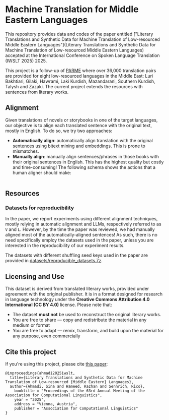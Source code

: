 # Machine Translation for Middle Eastern Languages

This repository provides data and codes of the paper entitled ["Literary Translations and Synthetic Data for Machine Translation of Low-resourced Middle Eastern Languages"](Literary Translations and Synthetic Data for Machine Translation of Low-resourced Middle Eastern Languages) accepted at the International Conference on Spoken Language Translation (IWSLT 2025) 2025. 

This project is a follow-up of [PARME](https://github.com/DOLMA-NLP/PARME) where over 36,000 translation pairs are provided for eight low-resourced languages in the Middle East: Luri Bakhtiari, Gilaki, Hawrami, Laki Kurdish, Mazandarani, Southern Kurdish, Talysh and Zazaki. The current project extends the resources with sentences from literary works.

## Alignment
Given translations of novels or storybooks in one of the target languages, our objective is to align each translated sentence with the original text, mostly in English. To do so, we try two approaches:

- **Automatically align**: automatically align translation with the original sentences using bitext mining and embeddings. This is prone to mismatches.
- **Manually align**: manually align sentences/phrases in those books with their original sentences in English. This has the highest quality but costly and time-consuming! The following schema shows the actions that a human aligner should make:

<!-- draw.io diagram -->
<div class="mxgraph" style="max-width:100%;border:1px solid transparent;" data-mxgraph="{&quot;highlight&quot;:&quot;#0000ff&quot;,&quot;nav&quot;:true,&quot;zoom&quot;:0.5,&quot;resize&quot;:true,&quot;toolbar&quot;:&quot;zoom layers tags lightbox&quot;,&quot;edit&quot;:&quot;_blank&quot;,&quot;xml&quot;:&quot;&lt;mxfile host=\&quot;Electron\&quot; modified=\&quot;2025-07-11T13:37:26.228Z\&quot; agent=\&quot;Mozilla/5.0 (Macintosh; Intel Mac OS X 10_15_7) AppleWebKit/537.36 (KHTML, like Gecko) draw.io/24.5.3 Chrome/124.0.6367.207 Electron/30.0.6 Safari/537.36\&quot; etag=\&quot;XF22KVS0K0-vueBIWA5F\&quot; version=\&quot;24.5.3\&quot; type=\&quot;device\&quot;&gt;\n  &lt;diagram name=\&quot;Page-1\&quot; id=\&quot;Imus4LxFGCSjqqcy5NrS\&quot;&gt;\n    &lt;mxGraphModel dx=\&quot;-527\&quot; dy=\&quot;864\&quot; grid=\&quot;1\&quot; gridSize=\&quot;10\&quot; guides=\&quot;1\&quot; tooltips=\&quot;1\&quot; connect=\&quot;1\&quot; arrows=\&quot;1\&quot; fold=\&quot;1\&quot; page=\&quot;1\&quot; pageScale=\&quot;1\&quot; pageWidth=\&quot;850\&quot; pageHeight=\&quot;1100\&quot; math=\&quot;0\&quot; shadow=\&quot;0\&quot;&gt;\n      &lt;root&gt;\n        &lt;mxCell id=\&quot;0\&quot; /&gt;\n        &lt;mxCell id=\&quot;1\&quot; parent=\&quot;0\&quot; /&gt;\n        &lt;mxCell id=\&quot;XNowsK1331_iwE78NHsb-1\&quot; value=\&quot;E\&quot; style=\&quot;rounded=0;whiteSpace=wrap;html=1;fontSize=21;fillColor=#f5f5f5;fontColor=#333333;strokeColor=#666666;\&quot; parent=\&quot;1\&quot; vertex=\&quot;1\&quot;&gt;\n          &lt;mxGeometry x=\&quot;1940\&quot; y=\&quot;168\&quot; width=\&quot;130\&quot; height=\&quot;40\&quot; as=\&quot;geometry\&quot; /&gt;\n        &lt;/mxCell&gt;\n        &lt;mxCell id=\&quot;XNowsK1331_iwE78NHsb-2\&quot; value=\&quot;H\&quot; style=\&quot;rounded=0;whiteSpace=wrap;html=1;fontSize=21;fillColor=#f5f5f5;fontColor=#333333;strokeColor=#666666;\&quot; parent=\&quot;1\&quot; vertex=\&quot;1\&quot;&gt;\n          &lt;mxGeometry x=\&quot;2080\&quot; y=\&quot;168\&quot; width=\&quot;120\&quot; height=\&quot;40\&quot; as=\&quot;geometry\&quot; /&gt;\n        &lt;/mxCell&gt;\n        &lt;mxCell id=\&quot;XNowsK1331_iwE78NHsb-3\&quot; value=\&quot;English\&quot; style=\&quot;text;html=1;align=center;verticalAlign=middle;resizable=0;points=[];autosize=1;strokeColor=none;fillColor=none;fontSize=21;fontStyle=2\&quot; parent=\&quot;1\&quot; vertex=\&quot;1\&quot;&gt;\n          &lt;mxGeometry x=\&quot;1970\&quot; y=\&quot;120\&quot; width=\&quot;90\&quot; height=\&quot;40\&quot; as=\&quot;geometry\&quot; /&gt;\n        &lt;/mxCell&gt;\n        &lt;mxCell id=\&quot;XNowsK1331_iwE78NHsb-4\&quot; value=\&quot;Hawrami\&quot; style=\&quot;text;html=1;align=center;verticalAlign=middle;resizable=0;points=[];autosize=1;strokeColor=none;fillColor=none;fontSize=21;fontStyle=2\&quot; parent=\&quot;1\&quot; vertex=\&quot;1\&quot;&gt;\n          &lt;mxGeometry x=\&quot;2080\&quot; y=\&quot;120\&quot; width=\&quot;110\&quot; height=\&quot;40\&quot; as=\&quot;geometry\&quot; /&gt;\n        &lt;/mxCell&gt;\n        &lt;mxCell id=\&quot;XNowsK1331_iwE78NHsb-5\&quot; value=\&quot;Case 1: Match\&quot; style=\&quot;text;html=1;align=center;verticalAlign=middle;resizable=0;points=[];autosize=1;strokeColor=#6c8ebf;fillColor=#dae8fc;fontSize=18;rounded=1;fontStyle=1\&quot; parent=\&quot;1\&quot; vertex=\&quot;1\&quot;&gt;\n          &lt;mxGeometry x=\&quot;1715\&quot; y=\&quot;168\&quot; width=\&quot;140\&quot; height=\&quot;40\&quot; as=\&quot;geometry\&quot; /&gt;\n        &lt;/mxCell&gt;\n        &lt;mxCell id=\&quot;XNowsK1331_iwE78NHsb-6\&quot; value=\&quot;E\&quot; style=\&quot;rounded=0;whiteSpace=wrap;html=1;fontSize=21;fillColor=#f5f5f5;fontColor=#333333;strokeColor=#666666;\&quot; parent=\&quot;1\&quot; vertex=\&quot;1\&quot;&gt;\n          &lt;mxGeometry x=\&quot;1940\&quot; y=\&quot;245\&quot; width=\&quot;130\&quot; height=\&quot;40\&quot; as=\&quot;geometry\&quot; /&gt;\n        &lt;/mxCell&gt;\n        &lt;mxCell id=\&quot;XNowsK1331_iwE78NHsb-7\&quot; value=\&quot;H1\&quot; style=\&quot;rounded=0;whiteSpace=wrap;html=1;fontSize=21;fillColor=#f5f5f5;fontColor=#333333;strokeColor=#666666;\&quot; parent=\&quot;1\&quot; vertex=\&quot;1\&quot;&gt;\n          &lt;mxGeometry x=\&quot;2080\&quot; y=\&quot;245\&quot; width=\&quot;120\&quot; height=\&quot;40\&quot; as=\&quot;geometry\&quot; /&gt;\n        &lt;/mxCell&gt;\n        &lt;mxCell id=\&quot;XNowsK1331_iwE78NHsb-8\&quot; style=\&quot;edgeStyle=orthogonalEdgeStyle;rounded=0;orthogonalLoop=1;jettySize=auto;html=1;exitX=1;exitY=0.5;exitDx=0;exitDy=0;entryX=0;entryY=0.5;entryDx=0;entryDy=0;\&quot; parent=\&quot;1\&quot; source=\&quot;XNowsK1331_iwE78NHsb-9\&quot; target=\&quot;XNowsK1331_iwE78NHsb-10\&quot; edge=\&quot;1\&quot;&gt;\n          &lt;mxGeometry relative=\&quot;1\&quot; as=\&quot;geometry\&quot; /&gt;\n        &lt;/mxCell&gt;\n        &lt;mxCell id=\&quot;XNowsK1331_iwE78NHsb-9\&quot; value=\&quot;E\&quot; style=\&quot;rounded=0;whiteSpace=wrap;html=1;fontSize=21;fillColor=#d5e8d4;strokeColor=#82b366;\&quot; parent=\&quot;1\&quot; vertex=\&quot;1\&quot;&gt;\n          &lt;mxGeometry x=\&quot;2240\&quot; y=\&quot;168\&quot; width=\&quot;130\&quot; height=\&quot;40\&quot; as=\&quot;geometry\&quot; /&gt;\n        &lt;/mxCell&gt;\n        &lt;mxCell id=\&quot;XNowsK1331_iwE78NHsb-10\&quot; value=\&quot;H\&quot; style=\&quot;rounded=0;whiteSpace=wrap;html=1;fontSize=21;fillColor=#d5e8d4;strokeColor=#82b366;\&quot; parent=\&quot;1\&quot; vertex=\&quot;1\&quot;&gt;\n          &lt;mxGeometry x=\&quot;2407\&quot; y=\&quot;168\&quot; width=\&quot;120\&quot; height=\&quot;40\&quot; as=\&quot;geometry\&quot; /&gt;\n        &lt;/mxCell&gt;\n        &lt;mxCell id=\&quot;XNowsK1331_iwE78NHsb-11\&quot; value=\&quot;Sentences\&quot; style=\&quot;text;html=1;align=center;verticalAlign=middle;resizable=0;points=[];autosize=1;strokeColor=none;fillColor=none;fontSize=23;fontStyle=1\&quot; parent=\&quot;1\&quot; vertex=\&quot;1\&quot;&gt;\n          &lt;mxGeometry x=\&quot;2010\&quot; y=\&quot;80\&quot; width=\&quot;130\&quot; height=\&quot;40\&quot; as=\&quot;geometry\&quot; /&gt;\n        &lt;/mxCell&gt;\n        &lt;mxCell id=\&quot;XNowsK1331_iwE78NHsb-12\&quot; value=\&quot;Manual Alignment\&quot; style=\&quot;text;html=1;align=center;verticalAlign=middle;resizable=0;points=[];autosize=1;strokeColor=none;fillColor=none;fontSize=23;fontStyle=1\&quot; parent=\&quot;1\&quot; vertex=\&quot;1\&quot;&gt;\n          &lt;mxGeometry x=\&quot;2280\&quot; y=\&quot;80\&quot; width=\&quot;210\&quot; height=\&quot;40\&quot; as=\&quot;geometry\&quot; /&gt;\n        &lt;/mxCell&gt;\n        &lt;mxCell id=\&quot;XNowsK1331_iwE78NHsb-13\&quot; value=\&quot;Case 2: Merge\&quot; style=\&quot;text;html=1;align=center;verticalAlign=middle;resizable=0;points=[];autosize=1;strokeColor=#6c8ebf;fillColor=#dae8fc;fontSize=18;rounded=1;fontStyle=1\&quot; parent=\&quot;1\&quot; vertex=\&quot;1\&quot;&gt;\n          &lt;mxGeometry x=\&quot;1710\&quot; y=\&quot;410\&quot; width=\&quot;140\&quot; height=\&quot;40\&quot; as=\&quot;geometry\&quot; /&gt;\n        &lt;/mxCell&gt;\n        &lt;mxCell id=\&quot;XNowsK1331_iwE78NHsb-14\&quot; value=\&quot;Case 3: Split\&quot; style=\&quot;text;html=1;align=center;verticalAlign=middle;resizable=0;points=[];autosize=1;strokeColor=#6c8ebf;fillColor=#dae8fc;fontSize=18;rounded=1;fontStyle=1\&quot; parent=\&quot;1\&quot; vertex=\&quot;1\&quot;&gt;\n          &lt;mxGeometry x=\&quot;1710\&quot; y=\&quot;690\&quot; width=\&quot;130\&quot; height=\&quot;40\&quot; as=\&quot;geometry\&quot; /&gt;\n        &lt;/mxCell&gt;\n        &lt;mxCell id=\&quot;XNowsK1331_iwE78NHsb-15\&quot; value=\&quot;H2\&quot; style=\&quot;rounded=0;whiteSpace=wrap;html=1;fontSize=21;fillColor=#f5f5f5;fontColor=#333333;strokeColor=#666666;\&quot; parent=\&quot;1\&quot; vertex=\&quot;1\&quot;&gt;\n          &lt;mxGeometry x=\&quot;2080\&quot; y=\&quot;295\&quot; width=\&quot;120\&quot; height=\&quot;40\&quot; as=\&quot;geometry\&quot; /&gt;\n        &lt;/mxCell&gt;\n        &lt;mxCell id=\&quot;XNowsK1331_iwE78NHsb-16\&quot; value=\&quot;H3\&quot; style=\&quot;rounded=0;whiteSpace=wrap;html=1;fontSize=21;fillColor=#f5f5f5;fontColor=#333333;strokeColor=#666666;\&quot; parent=\&quot;1\&quot; vertex=\&quot;1\&quot;&gt;\n          &lt;mxGeometry x=\&quot;2080\&quot; y=\&quot;345\&quot; width=\&quot;120\&quot; height=\&quot;40\&quot; as=\&quot;geometry\&quot; /&gt;\n        &lt;/mxCell&gt;\n        &lt;mxCell id=\&quot;XNowsK1331_iwE78NHsb-17\&quot; style=\&quot;edgeStyle=orthogonalEdgeStyle;rounded=0;orthogonalLoop=1;jettySize=auto;html=1;exitX=1;exitY=0.5;exitDx=0;exitDy=0;entryX=0;entryY=0.5;entryDx=0;entryDy=0;\&quot; parent=\&quot;1\&quot; source=\&quot;XNowsK1331_iwE78NHsb-18\&quot; target=\&quot;XNowsK1331_iwE78NHsb-19\&quot; edge=\&quot;1\&quot;&gt;\n          &lt;mxGeometry relative=\&quot;1\&quot; as=\&quot;geometry\&quot; /&gt;\n        &lt;/mxCell&gt;\n        &lt;mxCell id=\&quot;XNowsK1331_iwE78NHsb-18\&quot; value=\&quot;E\&quot; style=\&quot;rounded=0;whiteSpace=wrap;html=1;fontSize=21;fillColor=#d5e8d4;strokeColor=#82b366;\&quot; parent=\&quot;1\&quot; vertex=\&quot;1\&quot;&gt;\n          &lt;mxGeometry x=\&quot;2240\&quot; y=\&quot;245\&quot; width=\&quot;130\&quot; height=\&quot;40\&quot; as=\&quot;geometry\&quot; /&gt;\n        &lt;/mxCell&gt;\n        &lt;mxCell id=\&quot;XNowsK1331_iwE78NHsb-19\&quot; value=\&quot;H1; H2; H3\&quot; style=\&quot;rounded=0;whiteSpace=wrap;html=1;fontSize=21;fillColor=#d5e8d4;strokeColor=#82b366;\&quot; parent=\&quot;1\&quot; vertex=\&quot;1\&quot;&gt;\n          &lt;mxGeometry x=\&quot;2407\&quot; y=\&quot;245\&quot; width=\&quot;120\&quot; height=\&quot;40\&quot; as=\&quot;geometry\&quot; /&gt;\n        &lt;/mxCell&gt;\n        &lt;mxCell id=\&quot;XNowsK1331_iwE78NHsb-20\&quot; value=\&quot;E1\&quot; style=\&quot;rounded=0;whiteSpace=wrap;html=1;fontSize=21;fillColor=#f5f5f5;fontColor=#333333;strokeColor=#666666;\&quot; parent=\&quot;1\&quot; vertex=\&quot;1\&quot;&gt;\n          &lt;mxGeometry x=\&quot;1940\&quot; y=\&quot;430\&quot; width=\&quot;130\&quot; height=\&quot;40\&quot; as=\&quot;geometry\&quot; /&gt;\n        &lt;/mxCell&gt;\n        &lt;mxCell id=\&quot;XNowsK1331_iwE78NHsb-21\&quot; value=\&quot;H\&quot; style=\&quot;rounded=0;whiteSpace=wrap;html=1;fontSize=21;fillColor=#f5f5f5;fontColor=#333333;strokeColor=#666666;\&quot; parent=\&quot;1\&quot; vertex=\&quot;1\&quot;&gt;\n          &lt;mxGeometry x=\&quot;2080\&quot; y=\&quot;430\&quot; width=\&quot;120\&quot; height=\&quot;40\&quot; as=\&quot;geometry\&quot; /&gt;\n        &lt;/mxCell&gt;\n        &lt;mxCell id=\&quot;XNowsK1331_iwE78NHsb-22\&quot; value=\&quot;E2\&quot; style=\&quot;rounded=0;whiteSpace=wrap;html=1;fontSize=21;fillColor=#f5f5f5;fontColor=#333333;strokeColor=#666666;\&quot; parent=\&quot;1\&quot; vertex=\&quot;1\&quot;&gt;\n          &lt;mxGeometry x=\&quot;1940\&quot; y=\&quot;480\&quot; width=\&quot;130\&quot; height=\&quot;40\&quot; as=\&quot;geometry\&quot; /&gt;\n        &lt;/mxCell&gt;\n        &lt;mxCell id=\&quot;XNowsK1331_iwE78NHsb-23\&quot; value=\&quot;E3\&quot; style=\&quot;rounded=0;whiteSpace=wrap;html=1;fontSize=21;fillColor=#f5f5f5;fontColor=#333333;strokeColor=#666666;\&quot; parent=\&quot;1\&quot; vertex=\&quot;1\&quot;&gt;\n          &lt;mxGeometry x=\&quot;1940\&quot; y=\&quot;530\&quot; width=\&quot;130\&quot; height=\&quot;40\&quot; as=\&quot;geometry\&quot; /&gt;\n        &lt;/mxCell&gt;\n        &lt;mxCell id=\&quot;XNowsK1331_iwE78NHsb-24\&quot; value=\&quot;\&quot; style=\&quot;endArrow=none;dashed=1;html=1;rounded=0;fontSize=15;strokeWidth=2;\&quot; parent=\&quot;1\&quot; edge=\&quot;1\&quot;&gt;\n          &lt;mxGeometry width=\&quot;50\&quot; height=\&quot;50\&quot; relative=\&quot;1\&quot; as=\&quot;geometry\&quot;&gt;\n            &lt;mxPoint x=\&quot;1710\&quot; y=\&quot;220\&quot; as=\&quot;sourcePoint\&quot; /&gt;\n            &lt;mxPoint x=\&quot;2540\&quot; y=\&quot;220\&quot; as=\&quot;targetPoint\&quot; /&gt;\n          &lt;/mxGeometry&gt;\n        &lt;/mxCell&gt;\n        &lt;mxCell id=\&quot;XNowsK1331_iwE78NHsb-25\&quot; value=\&quot;\&quot; style=\&quot;endArrow=none;dashed=1;html=1;rounded=0;fontSize=15;strokeWidth=2;\&quot; parent=\&quot;1\&quot; edge=\&quot;1\&quot;&gt;\n          &lt;mxGeometry width=\&quot;50\&quot; height=\&quot;50\&quot; relative=\&quot;1\&quot; as=\&quot;geometry\&quot;&gt;\n            &lt;mxPoint x=\&quot;1710\&quot; y=\&quot;575\&quot; as=\&quot;sourcePoint\&quot; /&gt;\n            &lt;mxPoint x=\&quot;2540\&quot; y=\&quot;575\&quot; as=\&quot;targetPoint\&quot; /&gt;\n          &lt;/mxGeometry&gt;\n        &lt;/mxCell&gt;\n        &lt;mxCell id=\&quot;XNowsK1331_iwE78NHsb-26\&quot; style=\&quot;edgeStyle=orthogonalEdgeStyle;rounded=0;orthogonalLoop=1;jettySize=auto;html=1;exitX=1;exitY=0.5;exitDx=0;exitDy=0;entryX=0;entryY=0.5;entryDx=0;entryDy=0;\&quot; parent=\&quot;1\&quot; source=\&quot;XNowsK1331_iwE78NHsb-27\&quot; target=\&quot;XNowsK1331_iwE78NHsb-28\&quot; edge=\&quot;1\&quot;&gt;\n          &lt;mxGeometry relative=\&quot;1\&quot; as=\&quot;geometry\&quot; /&gt;\n        &lt;/mxCell&gt;\n        &lt;mxCell id=\&quot;XNowsK1331_iwE78NHsb-27\&quot; value=\&quot;E1; E2; E3\&quot; style=\&quot;rounded=0;whiteSpace=wrap;html=1;fontSize=21;fillColor=#d5e8d4;strokeColor=#82b366;\&quot; parent=\&quot;1\&quot; vertex=\&quot;1\&quot;&gt;\n          &lt;mxGeometry x=\&quot;2240\&quot; y=\&quot;430\&quot; width=\&quot;130\&quot; height=\&quot;40\&quot; as=\&quot;geometry\&quot; /&gt;\n        &lt;/mxCell&gt;\n        &lt;mxCell id=\&quot;XNowsK1331_iwE78NHsb-28\&quot; value=\&quot;H\&quot; style=\&quot;rounded=0;whiteSpace=wrap;html=1;fontSize=21;fillColor=#d5e8d4;strokeColor=#82b366;\&quot; parent=\&quot;1\&quot; vertex=\&quot;1\&quot;&gt;\n          &lt;mxGeometry x=\&quot;2407\&quot; y=\&quot;430\&quot; width=\&quot;120\&quot; height=\&quot;40\&quot; as=\&quot;geometry\&quot; /&gt;\n        &lt;/mxCell&gt;\n        &lt;mxCell id=\&quot;XNowsK1331_iwE78NHsb-29\&quot; value=\&quot;E\&quot; style=\&quot;rounded=0;whiteSpace=wrap;html=1;fontSize=21;fillColor=#f5f5f5;fontColor=#333333;strokeColor=#666666;\&quot; parent=\&quot;1\&quot; vertex=\&quot;1\&quot;&gt;\n          &lt;mxGeometry x=\&quot;1940\&quot; y=\&quot;595\&quot; width=\&quot;130\&quot; height=\&quot;40\&quot; as=\&quot;geometry\&quot; /&gt;\n        &lt;/mxCell&gt;\n        &lt;mxCell id=\&quot;XNowsK1331_iwE78NHsb-30\&quot; value=\&quot;H1\&quot; style=\&quot;rounded=0;whiteSpace=wrap;html=1;fontSize=21;fillColor=#f5f5f5;fontColor=#333333;strokeColor=#666666;\&quot; parent=\&quot;1\&quot; vertex=\&quot;1\&quot;&gt;\n          &lt;mxGeometry x=\&quot;2080\&quot; y=\&quot;595\&quot; width=\&quot;120\&quot; height=\&quot;40\&quot; as=\&quot;geometry\&quot; /&gt;\n        &lt;/mxCell&gt;\n        &lt;mxCell id=\&quot;XNowsK1331_iwE78NHsb-31\&quot; style=\&quot;edgeStyle=orthogonalEdgeStyle;rounded=0;orthogonalLoop=1;jettySize=auto;html=1;exitX=1;exitY=0.5;exitDx=0;exitDy=0;entryX=0;entryY=0.5;entryDx=0;entryDy=0;\&quot; parent=\&quot;1\&quot; source=\&quot;XNowsK1331_iwE78NHsb-32\&quot; target=\&quot;XNowsK1331_iwE78NHsb-33\&quot; edge=\&quot;1\&quot;&gt;\n          &lt;mxGeometry relative=\&quot;1\&quot; as=\&quot;geometry\&quot; /&gt;\n        &lt;/mxCell&gt;\n        &lt;mxCell id=\&quot;XNowsK1331_iwE78NHsb-32\&quot; value=\&quot;E1\&quot; style=\&quot;rounded=0;whiteSpace=wrap;html=1;fontSize=21;fillColor=#d5e8d4;strokeColor=#82b366;\&quot; parent=\&quot;1\&quot; vertex=\&quot;1\&quot;&gt;\n          &lt;mxGeometry x=\&quot;2240\&quot; y=\&quot;595\&quot; width=\&quot;130\&quot; height=\&quot;40\&quot; as=\&quot;geometry\&quot; /&gt;\n        &lt;/mxCell&gt;\n        &lt;mxCell id=\&quot;XNowsK1331_iwE78NHsb-33\&quot; value=\&quot;H1\&quot; style=\&quot;rounded=0;whiteSpace=wrap;html=1;fontSize=21;fillColor=#d5e8d4;strokeColor=#82b366;\&quot; parent=\&quot;1\&quot; vertex=\&quot;1\&quot;&gt;\n          &lt;mxGeometry x=\&quot;2407\&quot; y=\&quot;595\&quot; width=\&quot;120\&quot; height=\&quot;40\&quot; as=\&quot;geometry\&quot; /&gt;\n        &lt;/mxCell&gt;\n        &lt;mxCell id=\&quot;XNowsK1331_iwE78NHsb-34\&quot; style=\&quot;edgeStyle=orthogonalEdgeStyle;rounded=0;orthogonalLoop=1;jettySize=auto;html=1;exitX=1;exitY=0.5;exitDx=0;exitDy=0;entryX=0;entryY=0.5;entryDx=0;entryDy=0;\&quot; parent=\&quot;1\&quot; source=\&quot;XNowsK1331_iwE78NHsb-35\&quot; target=\&quot;XNowsK1331_iwE78NHsb-37\&quot; edge=\&quot;1\&quot;&gt;\n          &lt;mxGeometry relative=\&quot;1\&quot; as=\&quot;geometry\&quot; /&gt;\n        &lt;/mxCell&gt;\n        &lt;mxCell id=\&quot;XNowsK1331_iwE78NHsb-35\&quot; value=\&quot;E2\&quot; style=\&quot;rounded=0;whiteSpace=wrap;html=1;fontSize=21;fillColor=#d5e8d4;strokeColor=#82b366;\&quot; parent=\&quot;1\&quot; vertex=\&quot;1\&quot;&gt;\n          &lt;mxGeometry x=\&quot;2240\&quot; y=\&quot;650\&quot; width=\&quot;130\&quot; height=\&quot;40\&quot; as=\&quot;geometry\&quot; /&gt;\n        &lt;/mxCell&gt;\n        &lt;mxCell id=\&quot;XNowsK1331_iwE78NHsb-36\&quot; value=\&quot;H2\&quot; style=\&quot;rounded=0;whiteSpace=wrap;html=1;fontSize=21;fillColor=#f5f5f5;fontColor=#333333;strokeColor=#666666;\&quot; parent=\&quot;1\&quot; vertex=\&quot;1\&quot;&gt;\n          &lt;mxGeometry x=\&quot;2080\&quot; y=\&quot;650\&quot; width=\&quot;120\&quot; height=\&quot;40\&quot; as=\&quot;geometry\&quot; /&gt;\n        &lt;/mxCell&gt;\n        &lt;mxCell id=\&quot;XNowsK1331_iwE78NHsb-37\&quot; value=\&quot;H2\&quot; style=\&quot;rounded=0;whiteSpace=wrap;html=1;fontSize=21;fillColor=#d5e8d4;strokeColor=#82b366;\&quot; parent=\&quot;1\&quot; vertex=\&quot;1\&quot;&gt;\n          &lt;mxGeometry x=\&quot;2407\&quot; y=\&quot;650\&quot; width=\&quot;120\&quot; height=\&quot;40\&quot; as=\&quot;geometry\&quot; /&gt;\n        &lt;/mxCell&gt;\n        &lt;mxCell id=\&quot;XNowsK1331_iwE78NHsb-38\&quot; value=\&quot;E1\&quot; style=\&quot;rounded=0;whiteSpace=wrap;html=1;fontSize=21;fillColor=#f5f5f5;fontColor=#333333;strokeColor=#666666;\&quot; parent=\&quot;1\&quot; vertex=\&quot;1\&quot;&gt;\n          &lt;mxGeometry x=\&quot;1940\&quot; y=\&quot;720\&quot; width=\&quot;130\&quot; height=\&quot;40\&quot; as=\&quot;geometry\&quot; /&gt;\n        &lt;/mxCell&gt;\n        &lt;mxCell id=\&quot;XNowsK1331_iwE78NHsb-39\&quot; value=\&quot;H\&quot; style=\&quot;rounded=0;whiteSpace=wrap;html=1;fontSize=21;fillColor=#f5f5f5;fontColor=#333333;strokeColor=#666666;\&quot; parent=\&quot;1\&quot; vertex=\&quot;1\&quot;&gt;\n          &lt;mxGeometry x=\&quot;2080\&quot; y=\&quot;720\&quot; width=\&quot;120\&quot; height=\&quot;40\&quot; as=\&quot;geometry\&quot; /&gt;\n        &lt;/mxCell&gt;\n        &lt;mxCell id=\&quot;XNowsK1331_iwE78NHsb-40\&quot; style=\&quot;edgeStyle=orthogonalEdgeStyle;rounded=0;orthogonalLoop=1;jettySize=auto;html=1;exitX=1;exitY=0.5;exitDx=0;exitDy=0;entryX=0;entryY=0.5;entryDx=0;entryDy=0;\&quot; parent=\&quot;1\&quot; source=\&quot;XNowsK1331_iwE78NHsb-41\&quot; target=\&quot;XNowsK1331_iwE78NHsb-42\&quot; edge=\&quot;1\&quot;&gt;\n          &lt;mxGeometry relative=\&quot;1\&quot; as=\&quot;geometry\&quot; /&gt;\n        &lt;/mxCell&gt;\n        &lt;mxCell id=\&quot;XNowsK1331_iwE78NHsb-41\&quot; value=\&quot;E1\&quot; style=\&quot;rounded=0;whiteSpace=wrap;html=1;fontSize=21;fillColor=#d5e8d4;strokeColor=#82b366;\&quot; parent=\&quot;1\&quot; vertex=\&quot;1\&quot;&gt;\n          &lt;mxGeometry x=\&quot;2240\&quot; y=\&quot;720\&quot; width=\&quot;130\&quot; height=\&quot;40\&quot; as=\&quot;geometry\&quot; /&gt;\n        &lt;/mxCell&gt;\n        &lt;mxCell id=\&quot;XNowsK1331_iwE78NHsb-42\&quot; value=\&quot;H1\&quot; style=\&quot;rounded=0;whiteSpace=wrap;html=1;fontSize=21;fillColor=#d5e8d4;strokeColor=#82b366;\&quot; parent=\&quot;1\&quot; vertex=\&quot;1\&quot;&gt;\n          &lt;mxGeometry x=\&quot;2407\&quot; y=\&quot;720\&quot; width=\&quot;120\&quot; height=\&quot;40\&quot; as=\&quot;geometry\&quot; /&gt;\n        &lt;/mxCell&gt;\n        &lt;mxCell id=\&quot;XNowsK1331_iwE78NHsb-43\&quot; style=\&quot;edgeStyle=orthogonalEdgeStyle;rounded=0;orthogonalLoop=1;jettySize=auto;html=1;exitX=1;exitY=0.5;exitDx=0;exitDy=0;entryX=0;entryY=0.5;entryDx=0;entryDy=0;\&quot; parent=\&quot;1\&quot; source=\&quot;XNowsK1331_iwE78NHsb-44\&quot; target=\&quot;XNowsK1331_iwE78NHsb-45\&quot; edge=\&quot;1\&quot;&gt;\n          &lt;mxGeometry relative=\&quot;1\&quot; as=\&quot;geometry\&quot; /&gt;\n        &lt;/mxCell&gt;\n        &lt;mxCell id=\&quot;XNowsK1331_iwE78NHsb-44\&quot; value=\&quot;E2\&quot; style=\&quot;rounded=0;whiteSpace=wrap;html=1;fontSize=21;fillColor=#d5e8d4;strokeColor=#82b366;\&quot; parent=\&quot;1\&quot; vertex=\&quot;1\&quot;&gt;\n          &lt;mxGeometry x=\&quot;2240\&quot; y=\&quot;775\&quot; width=\&quot;130\&quot; height=\&quot;40\&quot; as=\&quot;geometry\&quot; /&gt;\n        &lt;/mxCell&gt;\n        &lt;mxCell id=\&quot;XNowsK1331_iwE78NHsb-45\&quot; value=\&quot;H2\&quot; style=\&quot;rounded=0;whiteSpace=wrap;html=1;fontSize=21;fillColor=#d5e8d4;strokeColor=#82b366;\&quot; parent=\&quot;1\&quot; vertex=\&quot;1\&quot;&gt;\n          &lt;mxGeometry x=\&quot;2407\&quot; y=\&quot;775\&quot; width=\&quot;120\&quot; height=\&quot;40\&quot; as=\&quot;geometry\&quot; /&gt;\n        &lt;/mxCell&gt;\n        &lt;mxCell id=\&quot;XNowsK1331_iwE78NHsb-46\&quot; value=\&quot;E2\&quot; style=\&quot;rounded=0;whiteSpace=wrap;html=1;fontSize=21;fillColor=#f5f5f5;fontColor=#333333;strokeColor=#666666;\&quot; parent=\&quot;1\&quot; vertex=\&quot;1\&quot;&gt;\n          &lt;mxGeometry x=\&quot;1940\&quot; y=\&quot;775\&quot; width=\&quot;130\&quot; height=\&quot;40\&quot; as=\&quot;geometry\&quot; /&gt;\n        &lt;/mxCell&gt;\n        &lt;mxCell id=\&quot;XNowsK1331_iwE78NHsb-47\&quot; value=\&quot;\&quot; style=\&quot;endArrow=none;dashed=1;html=1;rounded=0;fontSize=15;strokeWidth=2;\&quot; parent=\&quot;1\&quot; edge=\&quot;1\&quot;&gt;\n          &lt;mxGeometry width=\&quot;50\&quot; height=\&quot;50\&quot; relative=\&quot;1\&quot; as=\&quot;geometry\&quot;&gt;\n            &lt;mxPoint x=\&quot;1710\&quot; y=\&quot;838.33\&quot; as=\&quot;sourcePoint\&quot; /&gt;\n            &lt;mxPoint x=\&quot;2540\&quot; y=\&quot;838.33\&quot; as=\&quot;targetPoint\&quot; /&gt;\n          &lt;/mxGeometry&gt;\n        &lt;/mxCell&gt;\n        &lt;mxCell id=\&quot;XNowsK1331_iwE78NHsb-48\&quot; value=\&quot;Case 4: Ignore\&quot; style=\&quot;text;html=1;align=center;verticalAlign=middle;resizable=0;points=[];autosize=1;strokeColor=#6c8ebf;fillColor=#dae8fc;fontSize=18;rounded=1;fontStyle=1\&quot; parent=\&quot;1\&quot; vertex=\&quot;1\&quot;&gt;\n          &lt;mxGeometry x=\&quot;1710\&quot; y=\&quot;910\&quot; width=\&quot;140\&quot; height=\&quot;40\&quot; as=\&quot;geometry\&quot; /&gt;\n        &lt;/mxCell&gt;\n        &lt;mxCell id=\&quot;XNowsK1331_iwE78NHsb-49\&quot; value=\&quot;H1\&quot; style=\&quot;rounded=0;whiteSpace=wrap;html=1;fontSize=21;fillColor=#f5f5f5;strokeColor=#666666;fontColor=#333333;\&quot; parent=\&quot;1\&quot; vertex=\&quot;1\&quot;&gt;\n          &lt;mxGeometry x=\&quot;2067\&quot; y=\&quot;860\&quot; width=\&quot;120\&quot; height=\&quot;40\&quot; as=\&quot;geometry\&quot; /&gt;\n        &lt;/mxCell&gt;\n        &lt;mxCell id=\&quot;XNowsK1331_iwE78NHsb-50\&quot; value=\&quot;H2\&quot; style=\&quot;rounded=0;whiteSpace=wrap;html=1;fontSize=21;fillColor=#f5f5f5;strokeColor=#666666;fillStyle=solid;fontColor=#333333;\&quot; parent=\&quot;1\&quot; vertex=\&quot;1\&quot;&gt;\n          &lt;mxGeometry x=\&quot;2067\&quot; y=\&quot;910\&quot; width=\&quot;120\&quot; height=\&quot;40\&quot; as=\&quot;geometry\&quot; /&gt;\n        &lt;/mxCell&gt;\n        &lt;mxCell id=\&quot;XNowsK1331_iwE78NHsb-51\&quot; value=\&quot;H3\&quot; style=\&quot;rounded=0;whiteSpace=wrap;html=1;fontSize=21;fillColor=#f5f5f5;strokeColor=#666666;fillStyle=solid;fontColor=#333333;\&quot; parent=\&quot;1\&quot; vertex=\&quot;1\&quot;&gt;\n          &lt;mxGeometry x=\&quot;2067\&quot; y=\&quot;960\&quot; width=\&quot;120\&quot; height=\&quot;40\&quot; as=\&quot;geometry\&quot; /&gt;\n        &lt;/mxCell&gt;\n        &lt;mxCell id=\&quot;XNowsK1331_iwE78NHsb-52\&quot; value=\&quot;E1\&quot; style=\&quot;rounded=0;whiteSpace=wrap;html=1;fontSize=21;fillColor=#f5f5f5;strokeColor=#666666;fontColor=#333333;\&quot; parent=\&quot;1\&quot; vertex=\&quot;1\&quot;&gt;\n          &lt;mxGeometry x=\&quot;1920\&quot; y=\&quot;860\&quot; width=\&quot;130\&quot; height=\&quot;40\&quot; as=\&quot;geometry\&quot; /&gt;\n        &lt;/mxCell&gt;\n        &lt;mxCell id=\&quot;XNowsK1331_iwE78NHsb-53\&quot; value=\&quot;E2\&quot; style=\&quot;rounded=0;whiteSpace=wrap;html=1;fontSize=21;fillColor=#f5f5f5;fontColor=#333333;strokeColor=#666666;\&quot; parent=\&quot;1\&quot; vertex=\&quot;1\&quot;&gt;\n          &lt;mxGeometry x=\&quot;1920\&quot; y=\&quot;910\&quot; width=\&quot;130\&quot; height=\&quot;40\&quot; as=\&quot;geometry\&quot; /&gt;\n        &lt;/mxCell&gt;\n        &lt;mxCell id=\&quot;XNowsK1331_iwE78NHsb-54\&quot; value=\&quot;E3\&quot; style=\&quot;rounded=0;whiteSpace=wrap;html=1;fontSize=21;fillColor=#f5f5f5;strokeColor=#666666;fillStyle=solid;fontColor=#333333;\&quot; parent=\&quot;1\&quot; vertex=\&quot;1\&quot;&gt;\n          &lt;mxGeometry x=\&quot;1920\&quot; y=\&quot;960\&quot; width=\&quot;130\&quot; height=\&quot;40\&quot; as=\&quot;geometry\&quot; /&gt;\n        &lt;/mxCell&gt;\n        &lt;mxCell id=\&quot;XNowsK1331_iwE78NHsb-55\&quot; value=\&quot;H1\&quot; style=\&quot;rounded=0;whiteSpace=wrap;html=1;fontSize=21;fillColor=#d5e8d4;strokeColor=#82b366;\&quot; parent=\&quot;1\&quot; vertex=\&quot;1\&quot;&gt;\n          &lt;mxGeometry x=\&quot;2407\&quot; y=\&quot;860\&quot; width=\&quot;120\&quot; height=\&quot;40\&quot; as=\&quot;geometry\&quot; /&gt;\n        &lt;/mxCell&gt;\n        &lt;mxCell id=\&quot;XNowsK1331_iwE78NHsb-56\&quot; value=\&quot;H2; H3\&quot; style=\&quot;rounded=0;whiteSpace=wrap;html=1;fontSize=21;fillColor=#d5e8d4;strokeColor=#82b366;fillStyle=solid;\&quot; parent=\&quot;1\&quot; vertex=\&quot;1\&quot;&gt;\n          &lt;mxGeometry x=\&quot;2407\&quot; y=\&quot;960\&quot; width=\&quot;120\&quot; height=\&quot;40\&quot; as=\&quot;geometry\&quot; /&gt;\n        &lt;/mxCell&gt;\n        &lt;mxCell id=\&quot;XNowsK1331_iwE78NHsb-57\&quot; style=\&quot;edgeStyle=orthogonalEdgeStyle;rounded=0;orthogonalLoop=1;jettySize=auto;html=1;exitX=1;exitY=0.5;exitDx=0;exitDy=0;entryX=0;entryY=0.5;entryDx=0;entryDy=0;\&quot; parent=\&quot;1\&quot; source=\&quot;XNowsK1331_iwE78NHsb-58\&quot; target=\&quot;XNowsK1331_iwE78NHsb-55\&quot; edge=\&quot;1\&quot;&gt;\n          &lt;mxGeometry relative=\&quot;1\&quot; as=\&quot;geometry\&quot; /&gt;\n        &lt;/mxCell&gt;\n        &lt;mxCell id=\&quot;XNowsK1331_iwE78NHsb-58\&quot; value=\&quot;E1\&quot; style=\&quot;rounded=0;whiteSpace=wrap;html=1;fontSize=21;fillColor=#d5e8d4;strokeColor=#82b366;\&quot; parent=\&quot;1\&quot; vertex=\&quot;1\&quot;&gt;\n          &lt;mxGeometry x=\&quot;2220\&quot; y=\&quot;860\&quot; width=\&quot;130\&quot; height=\&quot;40\&quot; as=\&quot;geometry\&quot; /&gt;\n        &lt;/mxCell&gt;\n        &lt;mxCell id=\&quot;XNowsK1331_iwE78NHsb-59\&quot; value=\&quot;E2\&quot; style=\&quot;rounded=0;whiteSpace=wrap;html=1;fontSize=21;fillColor=#f8cecc;strokeColor=#b85450;\&quot; parent=\&quot;1\&quot; vertex=\&quot;1\&quot;&gt;\n          &lt;mxGeometry x=\&quot;2220\&quot; y=\&quot;910\&quot; width=\&quot;130\&quot; height=\&quot;40\&quot; as=\&quot;geometry\&quot; /&gt;\n        &lt;/mxCell&gt;\n        &lt;mxCell id=\&quot;XNowsK1331_iwE78NHsb-60\&quot; style=\&quot;edgeStyle=orthogonalEdgeStyle;rounded=0;orthogonalLoop=1;jettySize=auto;html=1;exitX=1;exitY=0.5;exitDx=0;exitDy=0;entryX=0;entryY=0.5;entryDx=0;entryDy=0;\&quot; parent=\&quot;1\&quot; source=\&quot;XNowsK1331_iwE78NHsb-61\&quot; target=\&quot;XNowsK1331_iwE78NHsb-56\&quot; edge=\&quot;1\&quot;&gt;\n          &lt;mxGeometry relative=\&quot;1\&quot; as=\&quot;geometry\&quot; /&gt;\n        &lt;/mxCell&gt;\n        &lt;mxCell id=\&quot;XNowsK1331_iwE78NHsb-61\&quot; value=\&quot;E3\&quot; style=\&quot;rounded=0;whiteSpace=wrap;html=1;fontSize=21;fillColor=#d5e8d4;strokeColor=#82b366;fillStyle=solid;\&quot; parent=\&quot;1\&quot; vertex=\&quot;1\&quot;&gt;\n          &lt;mxGeometry x=\&quot;2220\&quot; y=\&quot;960\&quot; width=\&quot;130\&quot; height=\&quot;40\&quot; as=\&quot;geometry\&quot; /&gt;\n        &lt;/mxCell&gt;\n      &lt;/root&gt;\n    &lt;/mxGraphModel&gt;\n  &lt;/diagram&gt;\n&lt;/mxfile&gt;\n&quot;}"></div>
<script type="text/javascript" src="https://viewer.diagrams.net/js/viewer-static.min.js"></script>



## Resources
### Datasets for reproducibility
In the paper, we report experiments using different alignment techniques, mostly relying in automatic alignment and LLMs, respectively referred to as `V` and `L`. However, by the time the paper was reviewed, we had manually aligned most of the automatically-aligned sentences! As such, there is no need specifically employ the datasets used in the paper, unless you are interested in the reproducibility of our experiment results.

The datasets with different shuffling seed keys used in the paper are provided in [datasets/reproducible_datasets.7z](datasets/reproducible_datasets.7z).



## Licensing and Use

This dataset is derived from translated literary works, provided under agreement with the original publisher. It is in a format designed for research in language technology under the **Creative Commons Attribution 4.0 International (CC BY 4.0)** license. Please note that:

- The dataset **must not** be used to reconstruct the original literary works.
- You are free to share — copy and redistribute the material in any medium or format
- You are free to adapt — remix, transform, and build upon the material for any purpose, even commercially


## Cite this project

If you're using this project, please cite [this paper](https://sinaahmadi.github.io/docs/articles/ahmadi2025iwslt.pdf):

```
@inproceedings{ahmadi2025iwslt,
  title={Literary Translations and Synthetic Data for Machine Translation of Low-resourced {Middle Eastern} Languages},
  author={Ahmadi, Sina and Hameed, Razhan and Sennrich, Rico},
    booktitle = "Proceedings of the 63rd Annual Meeting of the Association for Computational Linguistics",
    year = "2025",
    address = "Vienna, Austria",
    publisher = "Association for Computational Linguistics"
}
```
